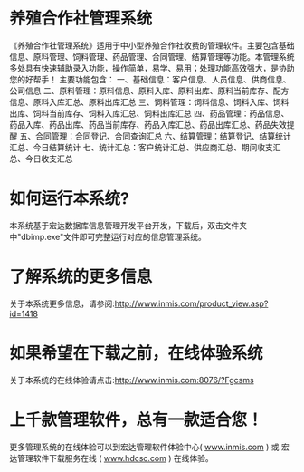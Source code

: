 # 养殖合作社管理系统

《养殖合作社管理系统》适用于中小型养殖合作社收费的管理软件。主要包含基础信息、原料管理、饲料管理、药品管理、合同管理、结算管理等功能。本管理系统多处具有快速辅助录入功能，操作简单，易学、易用；处理功能高效强大，是协助您的好帮手！ 
主要功能包含： 
一、基础信息：客户信息、人员信息、供商信息、公司信息 
二、原料管理：原料信息、原料入库、原料出库、原料当前库存、配方信息、原料入库汇总、原料出库汇总 
三、饲料管理：饲料信息、饲料入库、饲料出库、饲料当前库存、饲料入库汇总、饲料出库汇总 
四、药品管理：药品信息、药品入库、药品出库、药品当前库存、药品入库汇总、药品出库汇总、药品失效提醒 
五、合同管理：合同登记、合同查询汇总 
六、结算管理：结算登记、结算统计汇总、今日结算统计 
七、统计汇总：客户统计汇总、供应商汇总、期间收支汇总、今日收支汇总 

# 如何运行本系统?

本系统基于宏达数据库信息管理开发平台开发，下载后，双击文件夹中"dbimp.exe"文件即可完整运行对应的信息管理系统。

# 了解系统的更多信息

关于本系统更多信息，请参阅:http://www.inmis.com/product_view.asp?id=1418

# 如果希望在下载之前，在线体验系统

关于本系统的在线体验请点击:http://www.inmis.com:8076/?Fgcsms

# 上千款管理软件，总有一款适合您！

更多管理系统的在线体验可以到宏达管理软件体验中心( www.inmis.com ) 或 宏达管理软件下载服务在线 ( www.hdcsc.com ) 在线体验。

